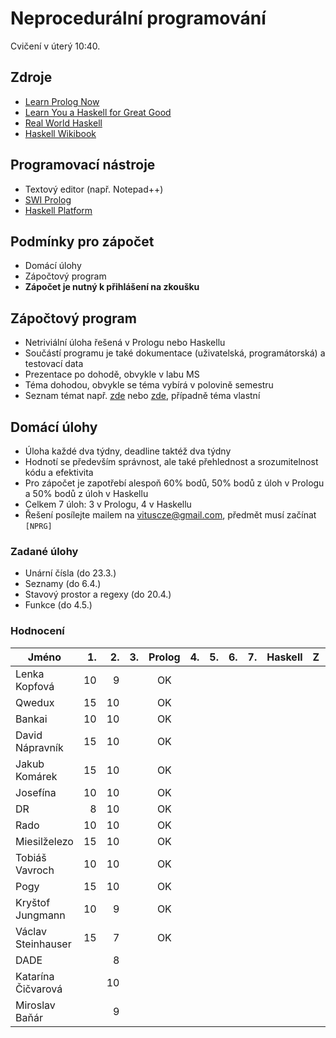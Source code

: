 Neprocedurální programování
===========================

Cvičení v úterý 10:40.

Zdroje
------

- [Learn Prolog Now](http://www.learnprolognow.org/)
- [Learn You a Haskell for Great Good](http://learnyouahaskell.com/)
- [Real World Haskell](http://book.realworldhaskell.org/)
- [Haskell Wikibook](https://en.wikibooks.org/wiki/Haskell)

Programovací nástroje
---------------------

- Textový editor (např. Notepad++)
- [SWI Prolog](http://www.swi-prolog.org/)
- [Haskell Platform](https://www.haskell.org/platform/)

Podmínky pro zápočet
--------------------

- Domácí úlohy
- Zápočtový program
- **Zápočet je nutný k přihlášení na zkoušku**

Zápočtový program
-----------------

- Netriviální úloha řešená v Prologu nebo Haskellu
- Součástí programu je také dokumentace (uživatelská, programátorská) a testovací data
- Prezentace po dohodě, obvykle v labu MS
- Téma dohodou, obvykle se téma vybírá v polovině semestru
- Seznam témat např. [zde](http://kti.mff.cuni.cz/~hric/vyuka/pl_prikl_win.pdf) nebo [zde](http://ksvi.mff.cuni.cz/~dvorak/vyuka/14/NPRG005x01/programy.html), případně téma vlastní

Domácí úlohy
------------

- Úloha každé dva týdny, deadline taktéž dva týdny
- Hodnotí se především správnost, ale také přehlednost a srozumitelnost kódu a efektivita
- Pro zápočet je zapotřebí alespoň 60% bodů, 50% bodů z úloh v Prologu a 50% bodů z úloh v Haskellu
- Celkem 7 úloh: 3 v Prologu, 4 v Haskellu
- Řešení posílejte mailem na vituscze@gmail.com, předmět musí začínat `[NPRG]`

### Zadané úlohy

* Unární čísla (do 23.3.)
* Seznamy (do 6.4.)
* Stavový prostor a regexy (do 20.4.)
* Funkce (do 4.5.)

### Hodnocení

| Jméno               | 1. | 2. | 3. | Prolog | 4. | 5. | 6. | 7. | Haskell |  Z | ZP |
| ------------------- | --:| --:| --:|:------:| --:| --:| --:| --:|:-------:|:--:|:--:|
| Lenka Kopfová       | 10 |  9 |    |     OK |    |    |    |    |         |    |    |
| Qwedux              | 15 | 10 |    |     OK |    |    |    |    |         |    |    |
| Bankai              | 10 | 10 |    |     OK |    |    |    |    |         |    |    |
| David Nápravník     | 15 | 10 |    |     OK |    |    |    |    |         |    |    |
| Jakub Komárek       | 15 | 10 |    |     OK |    |    |    |    |         |    |    |
| Josefína            | 10 | 10 |    |     OK |    |    |    |    |         |    |    |
| DR                  |  8 | 10 |    |     OK |    |    |    |    |         |    |    |
| Rado                | 10 | 10 |    |     OK |    |    |    |    |         |    |    |
| Miesilželezo        | 15 | 10 |    |     OK |    |    |    |    |         |    |    |
| Tobiáš Vavroch      | 10 | 10 |    |     OK |    |    |    |    |         |    |    |
| Pogy                | 15 | 10 |    |     OK |    |    |    |    |         |    |    |
| Kryštof Jungmann    | 10 |  9 |    |     OK |    |    |    |    |         |    |    |
| Václav Steinhauser  | 15 |  7 |    |     OK |    |    |    |    |         |    |    |
| DADE                |    |  8 |    |        |    |    |    |    |         |    |    |
| Katarína Čičvarová  |    | 10 |    |        |    |    |    |    |         |    |    |
| Miroslav Baňár      |    |  9 |    |        |    |    |    |    |         |    |    |
